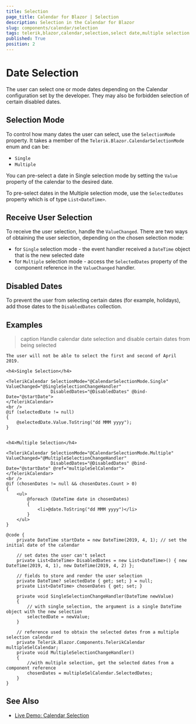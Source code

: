 ```yaml
---
title: Selection
page_title: Calendar for Blazor | Selection
description: Selection in the Calendar for Blazor
slug: components/calendar/selection
tags: telerik,blazor,calendar,selection,select date,multiple selection
published: True
position: 2
---
```


# Date Selection

The user can select one or mode dates depending on the Calendar configuration set by the developer. They may also be forbidden selection of certain disabled dates.

## Selection Mode

To control how many dates the user can select, use the `SelectionMode` property. It takes a member of the `Telerik.Blazor.CalendarSelectionMode` enum and can be:
* `Single`
* `Multiple`

You can pre-select a date in Single selection mode by setting the `Value` property of the calendar to the desired date.

To pre-select dates in the Multiple selection mode, use the `SelectedDates` property which is of type `List<DateTime>`.

## Receive User Selection

To receive the user selection, handle the `ValueChanged`. There are two ways of obtaining the user selection, depending on the chosen selection mode:

* for `Single` selection mode - the event handler received a `DateTime` object that is the new selected date
* for `Multiple` selection mode - access the `SelectedDates` property of the component reference in the `ValueChanged` handler.

## Disabled Dates

To prevent the user from selecting certain dates (for example, holidays), add those dates to the `DisabledDates` collection.

## Examples

>caption Handle calendar date selection and disable certain dates from being selected

````CSHTML
The user will not be able to select the first and second of April 2019.

<h4>Single Selection</h4>

<TelerikCalendar SelectionMode="@CalendarSelectionMode.Single" ValueChanged="@SingleSelectionChangeHandler"
                 DisabledDates="@DisabledDates" @bind-Date="@startDate">
</TelerikCalendar>
<br />
@if (selectedDate != null)
{
    @selectedDate.Value.ToString("dd MMM yyyy");
}


<h4>Multiple Selection</h4>

<TelerikCalendar SelectionMode="@CalendarSelectionMode.Multiple" ValueChanged="@MultipleSelectionChangeHandler"
                 DisabledDates="@DisabledDates" @bind-Date="@startDate" @ref="multipleSelCalendar">
</TelerikCalendar>
<br />
@if (chosenDates != null && chosenDates.Count > 0)
{
    <ul>
        @foreach (DateTime date in chosenDates)
        {
            <li>@date.ToString("dd MMM yyyy")</li>
        }
    </ul>
}

@code {
    private DateTime startDate = new DateTime(2019, 4, 1); // set the initial date of the calendar

    // set dates the user can't select
    private List<DateTime> DisabledDates = new List<DateTime>() { new DateTime(2019, 4, 1), new DateTime(2019, 4, 2) };

    // fields to store and render the user selection
    private DateTime? selectedDate { get; set; } = null;
    private List<DateTime> chosenDates { get; set; }

    private void SingleSelectionChangeHandler(DateTime newValue)
    {
        // with single selection, the argument is a single DateTime object with the new selection
        selectedDate = newValue;
    }

    // reference used to obtain the selected dates from a multiple selection calendar
    private Telerik.Blazor.Components.TelerikCalendar multipleSelCalendar;
    private void MultipleSelectionChangeHandler()
    {
        //with multiple selection, get the selected dates from a component reference
        chosenDates = multipleSelCalendar.SelectedDates;
    }
}

````


## See Also

  * [Live Demo: Calendar Selection](https://demos.telerik.com/blazor-ui/calendar/selection)
  
